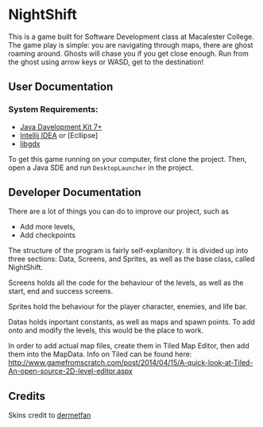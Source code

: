 # NightShift
This is a game built for Software Development class at Macalester College.
The game play is simple: you are navigating through maps, there are ghost roaming around. Ghosts will chase you if you get close enough. Run from the ghost using arrow keys or WASD, get to the destination!
## User Documentation
### System Requirements:
+ [Java Davelopment Kit 7+](http://www.oracle.com/technetwork/java/javase/downloads/index-jsp-138363.html)
+ [Intellij IDEA](https://www.jetbrains.com/idea/) or [Ecllipse]
+ [libgdx](https://github.com/libgdx/libgdx/wiki/Project-Setup-Gradle)

To get this game running on your computer, first clone the project. Then, open a Java SDE and run ```DesktopLauncher``` in the project.

## Developer Documentation
There are a lot of things you can do to improve our project, such as
+ Add more levels,
+ Add checkpoints

The structure of the program is fairly self-explanitory. It is divided up into three sections: Data, Screens, and Sprites, as well as the base class, called NightShift. 

Screens holds all the code for the behaviour of the levels, as well as the start, end and success screens. 

Sprites hold the behaviour for the player character, enemies, and life bar. 

Datas holds inportant constants, as well as maps and spawn points. To add onto and modify the levels, this would be the place to work.

In order to add actual map files, create them in Tiled Map Editor, then add them into the MapData. Info on Tiled can be found here:
http://www.gamefromscratch.com/post/2014/04/15/A-quick-look-at-Tiled-An-open-source-2D-level-editor.aspx

## Credits
Skins credit to [dermetfan](https://bitbucket.org/dermetfan/libgdx-utils/wiki/Home)
